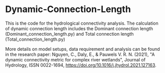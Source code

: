 # Dynamic-Connection-Length
This is the code for the hydrological connectivity analysis.
The calculation of dynamic connection length includes the Dominant connection length (Dominant_connection_length.py) and Total connection length (Total_connection_length.py)

More details on model setups, data requirement and analysis can be found in the research paper:
Nguyen, C., Daly, E., \& Pauwels  V. R. N. (2021), "A dynamic connectivity metric for complex river wetlands", Journal of Hydrology, ISSN 0022-1694,
https://doi.org/10.1016/j.jhydrol.2021.127163.
